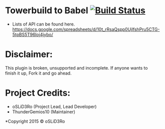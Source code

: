 Towerbuild to Babel [![Build Status](https://travis-ci.org/TowerbuildToBabel/TowerbuildToBabel.svg?branch=master)](https://travis-ci.org/TowerbuildToBabel/Towerbuild-To-Babel)
===================

* Lists of API can be found here. https://docs.google.com/spreadsheets/d/10t_rRsaQspp0UjlfshPru5CTG-5tpBS5T96Ioj4jybo/

Disclaimer:
=============
This plugin is broken, unsupported and incomplete. If anyone wants to finish it up, Fork it and go ahead.

Project Credits:
============
* oSLiD3Ro (Project Lead, Lead Developer)
* ThunderGemios10 (Maintainer)


*Copyright 2015 © oSLiD3Ro
